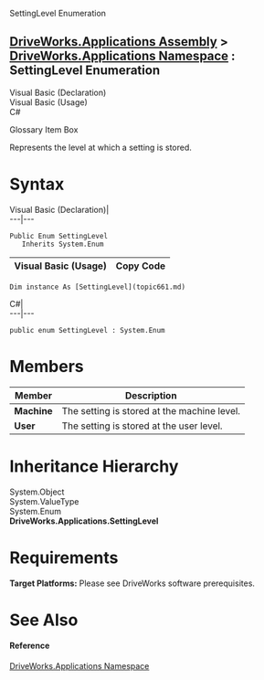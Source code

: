SettingLevel Enumeration   
  
[DriveWorks.Applications Assembly](topic13.md) > [DriveWorks.Applications Namespace](topic16.md) : SettingLevel Enumeration  
---  
  
Visual Basic (Declaration)    
Visual Basic (Usage)    
C# 

Glossary Item Box

Represents the level at which a setting is stored. 

# Syntax

Visual Basic (Declaration)|   
---|---  
      
    
    Public Enum SettingLevel 
       Inherits System.Enum  
  
Visual Basic (Usage)| Copy Code  
---|---  
      
    
    Dim instance As [SettingLevel](topic661.md)  
  
C#|   
---|---  
      
    
    public enum SettingLevel : System.Enum   
  
# Members

Member| Description  
---|---  
**Machine**|  The setting is stored at the machine level.  
**User**|  The setting is stored at the user level.  
  
# Inheritance Hierarchy

System.Object  
System.ValueType  
System.Enum  
**DriveWorks.Applications.SettingLevel**  


# Requirements

**Target Platforms:** Please see DriveWorks software prerequisites.

# See Also

#### Reference

[DriveWorks.Applications Namespace](topic16.md)


